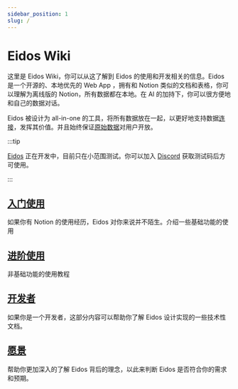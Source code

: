 ```yaml
---
sidebar_position: 1
slug: /
---
```


# Eidos Wiki

这里是 Eidos Wiki，你可以从这了解到 Eidos 的使用和开发相关的信息。Eidos 是一个开源的、本地优先的 Web App ，拥有和 Notion 类似的文档和表格，你可以理解为离线版的 Notion，所有数据都在本地。在 AI 的加持下，你可以很方便地和自己的数据对话。

Eidos 被设计为 all-in-one 的工具，将所有数据放在一起，以更好地支持数据[连接](/vision/link)，发挥其价值。并且始终保证[原始数据](/vision/raw-data-now)对用户开放。

:::tip

[Eidos](https://eidos.space) 正在开发中，目前只在小范围测试。你可以加入 [Discord](https://discord.gg/KAeDX8VEpK) 获取测试码后方可使用。

:::

## [入门使用](/category/getting-started)

如果你有 Notion 的使用经历，Eidos 对你来说并不陌生。介绍一些基础功能的使用

## [进阶使用](/category/how-to)

非基础功能的使用教程

## [开发者](/category/tech)

如果你是一个开发者，这部分内容可以帮助你了解 Eidos 设计实现的一些技术性文档。

## [愿景](/category/vision)

帮助你更加深入的了解 Eidos 背后的理念，以此来判断 Eidos 是否符合你的需求和预期。
